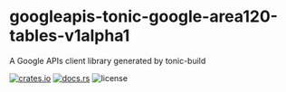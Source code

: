 # googleapis-tonic-google-area120-tables-v1alpha1

A Google APIs client library generated by tonic-build

[![crates.io](https://img.shields.io/crates/v/googleapis-tonic-google-area120-tables-v1alpha1)](https://crates.io/crates/googleapis-tonic-google-area120-tables-v1alpha1)
[![docs.rs](https://img.shields.io/docsrs/googleapis-tonic-google-area120-tables-v1alpha1)](https://docs.rs/googleapis-tonic-google-area120-tables-v1alpha1)
![license](https://img.shields.io/crates/l/googleapis-tonic-google-area120-tables-v1alpha1)
